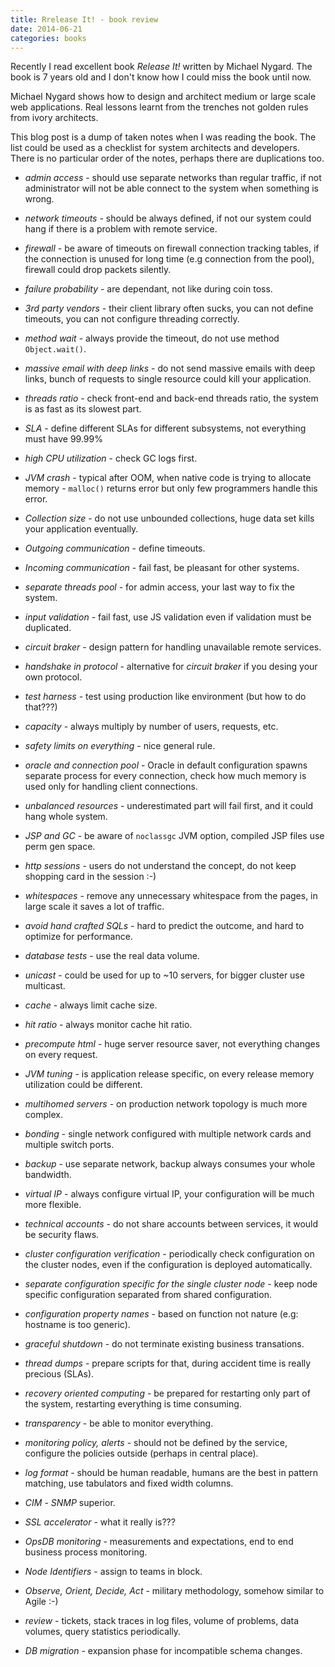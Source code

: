 ```yaml
---
title: Rrelease It! - book review
date: 2014-06-21
categories: books
---
```


Recently I read excellent book _Release It!_ written by Michael Nygard. 
The book is 7 years old and I don't know how I could miss the book until now.   

Michael Nygard shows how to design and architect medium or large scale web applications. 
Real lessons learnt from the trenches not golden rules from ivory architects.

This blog post is a dump of taken notes when I was reading the book. 
The list could be used as a checklist for system architects and developers.
There is no particular order of the notes, perhaps there are duplications too.

* _admin access_ - should use separate networks than regular traffic, if not administrator will not be able connect to the system when something is wrong.

* _network timeouts_ - should be always defined, if not our system could hang if there is a problem with remote service.

* _firewall_ - be aware of timeouts on firewall connection tracking tables, if the connection is unused for long time (e.g connection from the pool), firewall could drop packets silently.

* _failure probability_ - are dependant, not like during coin toss.
 
* _3rd party vendors_ - their client library often sucks, you can not define timeouts, you can not configure threading correctly. 

* _method wait_ - always provide the timeout, do not use method ``Object.wait()``.

* _massive email with deep links_ - do not send massive emails with deep links, bunch of requests to single resource could kill your application.
 
* _threads ratio_ - check front-end and back-end threads ratio, the system is as fast as its slowest part.

* _SLA_ - define different SLAs for different subsystems, not everything must have 99.99%

* _high CPU utilization_ - check GC logs first.

* _JVM crash_ - typical after OOM, when native code is trying to allocate memory - ``malloc()`` returns error but only few programmers handle this error.

* _Collection size_ - do not use unbounded collections, huge data set kills your application eventually.

* _Outgoing communication_ - define timeouts.

* _Incoming communication_ - fail fast, be pleasant for other systems.

* _separate threads pool_ - for admin access, your last way to fix the system.

* _input validation_ - fail fast, use JS validation even if validation must be duplicated.

* _circuit braker_ - design pattern for handling unavailable remote services.

* _handshake in protocol_ - alternative for _circuit braker_ if you desing your own protocol.

* _test harness_ - test using production like environment (but how to do that???)

* _capacity_ - always multiply by number of users, requests, etc.

* _safety limits on everything_ - nice general rule.

* _oracle and connection pool_ - Oracle in default configuration spawns separate process for every connection, check how much memory is used only for handling client connections.

* _unbalanced resources_ - underestimated part will fail first, and it could hang whole system.

* _JSP and GC_ - be aware of ``noclassgc`` JVM option, compiled JSP files use perm gen space.

* _http sessions_ - users do not understand the concept, do not keep shopping card in the session :-)

* _whitespaces_ - remove any unnecessary whitespace from the pages, in large scale it saves a lot of traffic.

* _avoid hand crafted SQLs_ - hard to predict the outcome, and hard to optimize for performance.

* _database tests_ - use the real data volume.

* _unicast_ - could be used for up to ~10 servers, for bigger cluster use multicast.

* _cache_ - always limit cache size.

* _hit ratio_ - always monitor cache hit ratio.

* _precompute html_ - huge server resource saver, not everything changes on every request.

* _JVM tuning_ - is application release specific, on every release memory utilization could be different.

* _multihomed servers_ - on production network topology is much more complex.

* _bonding_ - single network configured with multiple network cards and multiple switch ports.

* _backup_ - use separate network, backup always consumes your whole bandwidth.

* _virtual IP_ - always configure virtual IP, your configuration will be much more flexible.

* _technical accounts_ - do not share accounts between services, it would be security flaws.

+ _cluster configuration verification_ - periodically check configuration on the cluster nodes, even if the configuration is deployed automatically.

* _separate configuration specific for the single cluster node_ - keep node specific configuration separated from shared configuration.

* _configuration property names_ - based on function not nature (e.g: hostname is too generic).

* _graceful shutdown_ - do not terminate existing business transations.

* _thread dumps_ - prepare scripts for that, during accident time is really precious (SLAs).
 
* _recovery oriented computing_ - be prepared for restarting only part of the system, restarting everything is time consuming.

* _transparency_ - be able to monitor everything.

* _monitoring policy, alerts_ - should not be defined by the service, configure the policies outside (perhaps in central place).

* _log format_ - should be human readable, humans are the best in pattern matching, use tabulators and fixed width columns.

* _CIM_ - _SNMP_ superior.

* _SSL accelerator_ - what it really is???

* _OpsDB monitoring_ - measurements and expectations, end to end business process monitoring.

* _Node Identifiers_ - assign to teams in block.

* _Observe, Orient, Decide, Act_ - military methodology, somehow similar to Agile :-)

* _review_ - tickets, stack traces in log files, volume of problems, data volumes, query statistics periodically.

* _DB migration_ - expansion phase for incompatible schema changes.
